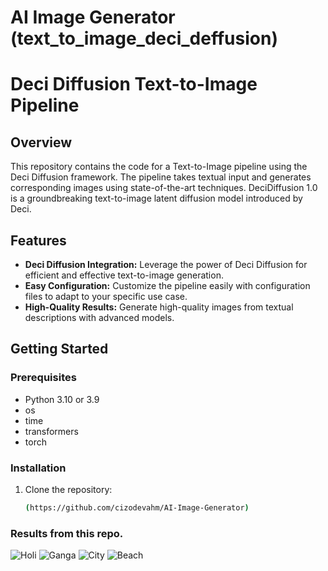 # AI Image Generator (text_to_image_deci_deffusion)

# Deci Diffusion Text-to-Image Pipeline

## Overview

This repository contains the code for a Text-to-Image pipeline using the Deci Diffusion framework. The pipeline takes textual input and generates corresponding images using state-of-the-art techniques.
DeciDiffusion 1.0 is a groundbreaking text-to-image latent diffusion model introduced by Deci.

## Features

- **Deci Diffusion Integration:** Leverage the power of Deci Diffusion for efficient and effective text-to-image generation.
- **Easy Configuration:** Customize the pipeline easily with configuration files to adapt to your specific use case.
- **High-Quality Results:** Generate high-quality images from textual descriptions with advanced models.

## Getting Started

### Prerequisites

- Python 3.10 or 3.9
- os
- time
- transformers
- torch

### Installation

1. Clone the repository:

   ```bash
   (https://github.com/cizodevahm/AI-Image-Generator)

### Results from this repo.

![Holi](https://github.com/cizodevahm/AI-Image-Generator/assets/93611338/65a69329-821b-4652-b997-44235935ea92)
![Ganga](https://github.com/cizodevahm/AI-Image-Generator/assets/93611338/0a676824-c890-4acf-9d9f-d7c19bf3b493)
![City](https://github.com/cizodevahm/AI-Image-Generator/assets/93611338/c6d4432c-3ea9-450c-a192-df8220e60be5)
![Beach](https://github.com/cizodevahm/AI-Image-Generator/assets/93611338/5b32f988-9736-40e1-bf62-7b4602db8e49)

